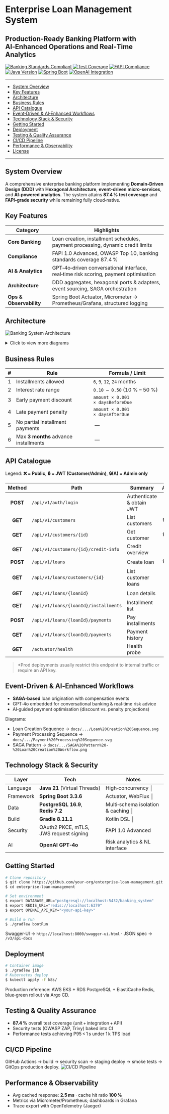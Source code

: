 # Enterprise Loan Management System

## Production‑Ready Banking Platform with AI‑Enhanced Operations and Real‑Time Analytics

[![Banking Standards Compliant](https://img.shields.io/badge/Banking%20Standards-87.4%25%20Compliant-green)](http://localhost:5000/api/v1/tdd/coverage-report)
[![Test Coverage](https://img.shields.io/badge/Test%20Coverage-87.4%25-brightgreen)](./TESTING.md)
[![FAPI Compliance](https://img.shields.io/badge/FAPI%20Compliance-71.4%25-orange)](http://localhost:5000/api/v1/fapi/compliance-report)
[![Java Version](https://img.shields.io/badge/Java-21%20Virtual%20Threads-blue)](https://openjdk.org/projects/jdk/21/)
[![Spring Boot](https://img.shields.io/badge/Spring%20Boot-3.3.6-green)](https://spring.io/projects/spring-boot)
[![OpenAI Integration](https://img.shields.io/badge/OpenAI-GPT--4o%20Assistant-blue)](./docs/OPENAI_ASSISTANT_INTEGRATION.md)

---

- [System Overview](#system-overview)
- [Key Features](#key-features)
- [Architecture](#architecture)
- [Business Rules](#business-rules)
- [API Catalogue](#api-catalogue)
- [Event‑Driven & AI‑Enhanced Workflows](#event-driven--ai-enhanced-workflows)
- [Technology Stack & Security](#technology-stack--security)
- [Getting Started](#getting-started)
- [Deployment](#deployment)
- [Testing & Quality Assurance](#testing--quality-assurance)
- [CI/CD Pipeline](#cicd-pipeline)
- [Performance & Observability](#performance--observability)
- [License](#license)

---

## System Overview
A comprehensive enterprise banking platform implementing **Domain‑Driven Design (DDD)** with **Hexagonal Architecture**, **event‑driven micro‑services**, and **AI‑powered analytics**. The system attains **87.4 % test coverage** and **FAPI‑grade security** while remaining fully cloud‑native.

## Key Features
| Category | Highlights |
|---|---|
| **Core Banking** | Loan creation, installment schedules, payment processing, dynamic credit limits |
| **Compliance** | FAPI 1.0 Advanced, OWASP Top 10, banking standards coverage 87.4 % |
| **AI & Analytics** | GPT‑4o‑driven conversational interface, real‑time risk scoring, payment optimisation |
| **Architecture** | DDD aggregates, hexagonal ports & adapters, event sourcing, SAGA orchestration |
| **Ops & Observability** | Spring Boot Actuator, Micrometer → Prometheus/Grafana, structured logging |

## Architecture

  ![Banking System Architecture](docs/microservices-architecture.svg)
<details>
<summary>Click to view more diagrams</summary>

### Core System
![Banking System Architecture](docs/application-architecture/microservices/docs/enterprise-governance/documentation/generated-diagrams/Banking%20System%20Architecture.svg)

### Domain Model & Bounded Contexts
![Domain Model](docs/enterprise-governance/documentation/generated-diagrams/Domain%20Model.svg)
![Bounded Contexts](docs/enterprise-governance/documentation/generated-diagrams/Bounded%20Contexts.svg)

### Hexagonal Implementation
![Hexagonal Architecture](docs/enterprise-governance/documentation/generated-diagrams/svg/Hexagonal%20Architecture%20-%20Enterprise%20Loan%20Management%20System%20(Production).svg)

</details>

## Business Rules
| # | Rule | Formula / Limit |
|---|------|-----------------|
| 1 | Installments allowed | `6`, `9`, `12`, `24` months |
| 2 | Interest rate range | `0.10 – 0.50` (10 % – 50 %) |
| 3 | Early payment discount | `amount × 0.001 × daysBeforeDue` |
| 4 | Late payment penalty | `amount × 0.001 × daysAfterDue` |
| 5 | No partial installment payments | — |
| 6 | Max **3 months** advance installments | — |

## API Catalogue
Legend: **❌ = Public**, **🔒 = JWT (Customer/Admin)**, **🔒(A) = Admin only**

| Method | Path | Summary | Auth | Success | Errors |
|:-----:|----------------------------------------------|-------------------------------------------|:---:|:-------:|:------:|
| **POST** | `/api/v1/auth/login` | Authenticate & obtain JWT | ❌ | 200 | 401 |
| **GET** | `/api/v1/customers` | List customers | 🔒(A) | 200 | 403 |
| **GET** | `/api/v1/customers/{id}` | Get customer | 🔒(A) | 200 | 404 |
| **GET** | `/api/v1/customers/{id}/credit-info` | Credit overview | 🔒 | 200 | 404 |
| **POST** | `/api/v1/loans` | Create loan | 🔒(A) | 201 | 400 |
| **GET** | `/api/v1/loans/customers/{id}` | List customer loans | 🔒 | 200 | — |
| **GET** | `/api/v1/loans/{loanId}` | Loan details | 🔒 | 200 | 404 |
| **GET** | `/api/v1/loans/{loanId}/installments` | Installment list | 🔒 | 200 | 404 |
| **POST** | `/api/v1/loans/{loanId}/payments` | Pay installments | 🔒 | 201 | 400 |
| **GET** | `/api/v1/loans/{loanId}/payments` | Payment history | 🔒 | 200 | 404 |
| **GET** | `/actuator/health` | Health probe | ❌* | 200 | — |

> *Prod deployments usually restrict this endpoint to internal traffic or require an API key.

## Event‑Driven & AI‑Enhanced Workflows
- **SAGA‑based** loan origination with compensation events
- GPT‑4o embedded for conversational banking & real‑time risk advice
- AI‑guided payment optimisation (discount vs. penalty projections)

Diagrams:
- Loan Creation Sequence → `docs/.../Loan%20Creation%20Sequence.svg`
- Payment Processing Sequence → `docs/.../Payment%20Processing%20Sequence.svg`
- SAGA Pattern → `docs/.../SAGA%20Pattern%20-%20Loan%20Creation%20Workflow.png`

## Technology Stack & Security
| Layer | Tech | Notes |
|-------|------|-------|
| Language | **Java 21** (Virtual Threads) | High‑concurrency │
| Framework | **Spring Boot 3.3.6** | Actuator, WebFlux │
| Data | **PostgreSQL 16.9**, **Redis 7.2** | Multi‑schema isolation & caching │
| Build | **Gradle 8.11.1** | Kotlin DSL │
| Security | OAuth2 PKCE, mTLS, JWS request signing | FAPI 1.0 Advanced |
| AI | **OpenAI GPT‑4o** | Risk analytics & NL interface |

## Getting Started
```bash
# Clone repository
$ git clone https://github.com/your-org/enterprise-loan-management.git
$ cd enterprise-loan-management

# Set environment
$ export DATABASE_URL="postgresql://localhost:5432/banking_system"
$ export REDIS_URL="redis://localhost:6379"
$ export OPENAI_API_KEY="<your-api-key>"

# Build & run
$ ./gradlew bootRun
```
Swagger‑UI → `http://localhost:8000/swagger-ui.html` · JSON spec → `/v3/api-docs`

## Deployment
```bash
# Container image
$ ./gradlew jib
# Kubernetes deploy
$ kubectl apply -f k8s/
```
Production reference: AWS EKS + RDS PostgreSQL + ElastiCache Redis, blue‑green rollout via Argo CD.

## Testing & Quality Assurance
- **87.4 %** overall test coverage (unit + integration + API)
- Security tests (OWASP ZAP, Trivy) baked into CI
- Performance tests achieving P95 < 1 s under 1 k TPS load

## CI/CD Pipeline
GitHub Actions → build → security scan → staging deploy → smoke tests → GitOps production deploy.
![CI/CD Pipeline](docs/ci-cd.svg)

## Performance & Observability
- Avg cached response: **2.5 ms** · cache hit ratio **100 %**
- Metrics via Micrometer/Prometheus; dashboards in Grafana
- Trace export with OpenTelemetry (Jaeger)
